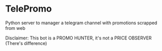 # TelePromo
Python server to manager a telegram channel with promotions scrapped from web 

Disclaimer:
This bot is a PROMO HUNTER, it's not a PRICE OBSERVER (There's difference)